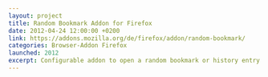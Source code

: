```yaml
---
layout: project
title: Random Bookmark Addon for Firefox
date: 2012-04-24 12:00:00 +0200
link: https://addons.mozilla.org/de/firefox/addon/random-bookmark/
categories: Browser-Addon Firefox
launched: 2012
excerpt: Configurable addon to open a random bookmark or history entry.
---
```


